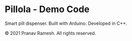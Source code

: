 # Pillola - Demo Code

Smart pill dispenser. Built with Arduino. Developed in C++.

© 2021 Pranav Ramesh. All rights reserved.
